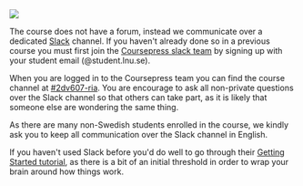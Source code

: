 <img class="toprightimg" src="https://resources.cloud.genuitec.com/wp-content/uploads/2015/10/slack-chat.png"/>

The course does not have a forum, instead we communicate over a dedicated [Slack](https://slack.com/) channel. If you haven't already done so in a previous course you must first join the [Coursepress slack team](https://coursepress.slack.com/) by signing up with your student email (@student.lnu.se). 

When you are logged in to the Coursepress team you can find the course channel at [#2dv607-ria](https://coursepress.slack.com/messages/2dv607-ria/). You are encourage to ask all non-private questions over the Slack channel so that others can take part, as it is likely that someone else are wondering the same thing.  

As there are many non-Swedish students enrolled in the course, we kindly ask you to keep all communication over the Slack channel in English. 

If you haven't used Slack before you'd do well to go through their [Getting Started tutorial](https://slack.zendesk.com/hc/en-us/articles/206480347-Getting-started-with-Slack), as there is a bit of an initial threshold in order to wrap your brain around how things work.